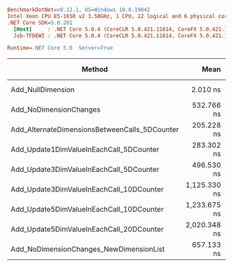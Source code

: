 ``` ini

BenchmarkDotNet=v0.12.1, OS=Windows 10.0.19042
Intel Xeon CPU E5-1650 v2 3.50GHz, 1 CPU, 12 logical and 6 physical cores
.NET Core SDK=5.0.201
  [Host]     : .NET Core 5.0.4 (CoreCLR 5.0.421.11614, CoreFX 5.0.421.11614), X64 RyuJIT
  Job-TFDEWI : .NET Core 5.0.4 (CoreCLR 5.0.421.11614, CoreFX 5.0.421.11614), X64 RyuJIT

Runtime=.NET Core 5.0  Server=True  

```
|                                        Method |         Mean |      Error |     StdDev |          Min |          Max |  Gen 0 | Gen 1 | Gen 2 | Allocated |
|---------------------------------------------- |-------------:|-----------:|-----------:|-------------:|-------------:|-------:|------:|------:|----------:|
|                             Add_NullDimension |     2.010 ns |  0.0500 ns |  0.0417 ns |     1.956 ns |     2.097 ns |      - |     - |     - |         - |
|                        Add_NoDimensionChanges |   532.766 ns |  6.9601 ns |  6.1699 ns |   521.713 ns |   543.106 ns | 0.0010 |     - |     - |      96 B |
| Add_AlternateDimensionsBetweenCalls_5DCounter |   205.228 ns |  2.5276 ns |  2.3643 ns |   202.206 ns |   209.474 ns | 0.0012 |     - |     - |      96 B |
|       Add_Update1DimValueInEachCall_5DCounter |   283.302 ns |  5.2662 ns |  6.6601 ns |   273.194 ns |   296.726 ns | 0.0029 |     - |     - |     256 B |
|       Add_Update3DimValueInEachCall_5DCounter |   496.530 ns |  6.0356 ns |  4.7122 ns |   487.837 ns |   502.717 ns | 0.0038 |     - |     - |     336 B |
|      Add_Update3DimValueInEachCall_10DCounter | 1,125.330 ns | 19.8558 ns | 17.6016 ns | 1,099.126 ns | 1,152.862 ns | 0.0038 |     - |     - |     336 B |
|      Add_Update5DimValueInEachCall_10DCounter | 1,233.675 ns | 18.7100 ns | 16.5860 ns | 1,213.684 ns | 1,273.128 ns | 0.0057 |     - |     - |     568 B |
|      Add_Update5DimValueInEachCall_20DCounter | 2,020.348 ns | 33.7714 ns | 28.2007 ns | 1,982.434 ns | 2,091.508 ns | 0.0038 |     - |     - |     568 B |
|       Add_NoDimensionChanges_NewDimensionList |   657.133 ns | 10.1743 ns |  9.0193 ns |   644.888 ns |   677.452 ns | 0.0038 |     - |     - |     368 B |
